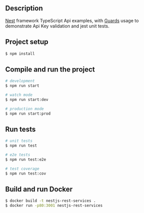 ## Description

[Nest](https://github.com/nestjs/nest) framework TypeScript Api examples, with [Guards](https://docs.nestjs.com/guards) usage to demonstrate Api Key validation and jest unit tests. 

## Project setup

```bash
$ npm install
```

## Compile and run the project

```bash
# development
$ npm run start

# watch mode
$ npm run start:dev

# production mode
$ npm run start:prod
```

## Run tests

```bash
# unit tests
$ npm run test

# e2e tests
$ npm run test:e2e

# test coverage
$ npm run test:cov
```

## Build and run Docker
```bash
$ docker build -t nestjs-rest-services .
$ docker run -p80:3001 nestjs-rest-services
```
